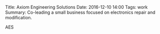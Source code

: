 Title: Axiom Engineering Solutions
Date: 2016-12-10 14:00
Tags: work
Summary: Co-leading a small business focused on electronics repair and modification.

AES